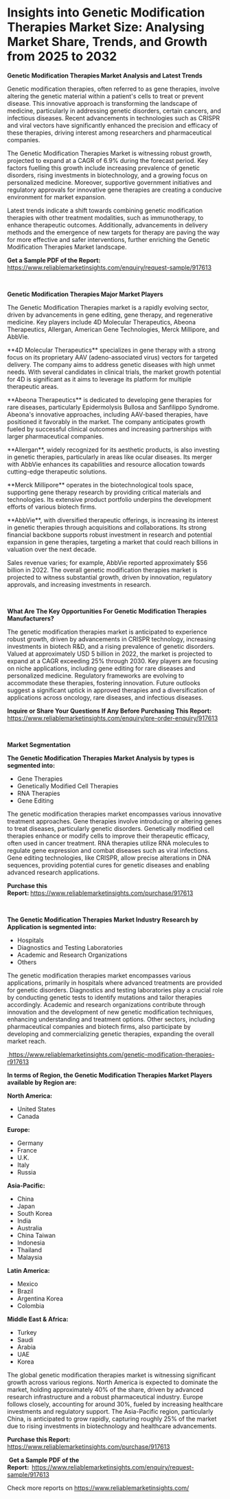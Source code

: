 <p><h1>Insights into Genetic Modification Therapies Market Size: Analysing Market Share, Trends, and Growth from 2025 to 2032</h1></p><p><strong>Genetic Modification Therapies Market Analysis and Latest Trends</strong></p>
<p><p>Genetic modification therapies, often referred to as gene therapies, involve altering the genetic material within a patient's cells to treat or prevent disease. This innovative approach is transforming the landscape of medicine, particularly in addressing genetic disorders, certain cancers, and infectious diseases. Recent advancements in technologies such as CRISPR and viral vectors have significantly enhanced the precision and efficacy of these therapies, driving interest among researchers and pharmaceutical companies.</p><p>The Genetic Modification Therapies Market is witnessing robust growth, projected to expand at a CAGR of 6.9% during the forecast period. Key factors fuelling this growth include increasing prevalence of genetic disorders, rising investments in biotechnology, and a growing focus on personalized medicine. Moreover, supportive government initiatives and regulatory approvals for innovative gene therapies are creating a conducive environment for market expansion.</p><p>Latest trends indicate a shift towards combining genetic modification therapies with other treatment modalities, such as immunotherapy, to enhance therapeutic outcomes. Additionally, advancements in delivery methods and the emergence of new targets for therapy are paving the way for more effective and safer interventions, further enriching the Genetic Modification Therapies Market landscape.</p></p>
<p><strong>Get a Sample PDF of the Report:&nbsp;</strong> <a href="https://www.reliablemarketinsights.com/enquiry/request-sample/917613?utm_campaign=2475&utm_medium=2&utm_source=Github&utm_content=ia&utm_term=07032025&utm_id=genetic-modification-therapies">https://www.reliablemarketinsights.com/enquiry/request-sample/917613</a></p>
<p>&nbsp;</p>
<p><strong>Genetic Modification Therapies Major Market Players</strong></p>
<p><p>The Genetic Modification Therapies market is a rapidly evolving sector, driven by advancements in gene editing, gene therapy, and regenerative medicine. Key players include 4D Molecular Therapeutics, Abeona Therapeutics, Allergan, American Gene Technologies, Merck Millipore, and AbbVie.</p><p>**4D Molecular Therapeutics** specializes in gene therapy with a strong focus on its proprietary AAV (adeno-associated virus) vectors for targeted delivery. The company aims to address genetic diseases with high unmet needs. With several candidates in clinical trials, the market growth potential for 4D is significant as it aims to leverage its platform for multiple therapeutic areas.</p><p>**Abeona Therapeutics** is dedicated to developing gene therapies for rare diseases, particularly Epidermolysis Bullosa and Sanfilippo Syndrome. Abeona's innovative approaches, including AAV-based therapies, have positioned it favorably in the market. The company anticipates growth fueled by successful clinical outcomes and increasing partnerships with larger pharmaceutical companies.</p><p>**Allergan**, widely recognized for its aesthetic products, is also investing in genetic therapies, particularly in areas like ocular diseases. Its merger with AbbVie enhances its capabilities and resource allocation towards cutting-edge therapeutic solutions.</p><p>**Merck Millipore** operates in the biotechnological tools space, supporting gene therapy research by providing critical materials and technologies. Its extensive product portfolio underpins the development efforts of various biotech firms.</p><p>**AbbVie**, with diversified therapeutic offerings, is increasing its interest in genetic therapies through acquisitions and collaborations. Its strong financial backbone supports robust investment in research and potential expansion in gene therapies, targeting a market that could reach billions in valuation over the next decade.</p><p>Sales revenue varies; for example, AbbVie reported approximately $56 billion in 2022. The overall genetic modification therapies market is projected to witness substantial growth, driven by innovation, regulatory approvals, and increasing investments in research.</p></p>
<p>&nbsp;</p>
<p><strong>What Are The Key Opportunities For Genetic Modification Therapies Manufacturers?</strong></p>
<p><p>The genetic modification therapies market is anticipated to experience robust growth, driven by advancements in CRISPR technology, increasing investments in biotech R&D, and a rising prevalence of genetic disorders. Valued at approximately USD 5 billion in 2022, the market is projected to expand at a CAGR exceeding 25% through 2030. Key players are focusing on niche applications, including gene editing for rare diseases and personalized medicine. Regulatory frameworks are evolving to accommodate these therapies, fostering innovation. Future outlooks suggest a significant uptick in approved therapies and a diversification of applications across oncology, rare diseases, and infectious diseases.</p></p>
<p><strong>Inquire or Share Your Questions If Any Before Purchasing This Report:</strong> <a href="https://www.reliablemarketinsights.com/enquiry/pre-order-enquiry/917613?utm_campaign=2475&utm_medium=2&utm_source=Github&utm_content=ia&utm_term=07032025&utm_id=genetic-modification-therapies">https://www.reliablemarketinsights.com/enquiry/pre-order-enquiry/917613</a></p>
<p>&nbsp;</p>
<p><strong>Market Segmentation</strong></p>
<p><strong>The Genetic Modification Therapies Market Analysis by types is segmented into:</strong></p>
<p><ul><li>Gene Therapies</li><li>Genetically Modified Cell Therapies</li><li>RNA Therapies</li><li>Gene Editing</li></ul></p>
<p><p>The genetic modification therapies market encompasses various innovative treatment approaches. Gene therapies involve introducing or altering genes to treat diseases, particularly genetic disorders. Genetically modified cell therapies enhance or modify cells to improve their therapeutic efficacy, often used in cancer treatment. RNA therapies utilize RNA molecules to regulate gene expression and combat diseases such as viral infections. Gene editing technologies, like CRISPR, allow precise alterations in DNA sequences, providing potential cures for genetic diseases and enabling advanced research applications.</p></p>
<p><strong>Purchase this Report:&nbsp;</strong><a href="https://www.reliablemarketinsights.com/purchase/917613?utm_campaign=2475&utm_medium=2&utm_source=Github&utm_content=ia&utm_term=07032025&utm_id=genetic-modification-therapies">https://www.reliablemarketinsights.com/purchase/917613</a></p>
<p>&nbsp;</p>
<p><strong>The Genetic Modification Therapies Market Industry Research by Application is segmented into:</strong></p>
<p><ul><li>Hospitals</li><li>Diagnostics and Testing Laboratories</li><li>Academic and Research Organizations</li><li>Others</li></ul></p>
<p><p>The genetic modification therapies market encompasses various applications, primarily in hospitals where advanced treatments are provided for genetic disorders. Diagnostics and testing laboratories play a crucial role by conducting genetic tests to identify mutations and tailor therapies accordingly. Academic and research organizations contribute through innovation and the development of new genetic modification techniques, enhancing understanding and treatment options. Other sectors, including pharmaceutical companies and biotech firms, also participate by developing and commercializing genetic therapies, expanding the overall market reach.</p></p>
<p><a href="https://www.reliablemarketinsights.com/genetic-modification-therapies-r917613?utm_campaign=2475&utm_medium=2&utm_source=Github&utm_content=ia&utm_term=07032025&utm_id=genetic-modification-therapies">&nbsp;https://www.reliablemarketinsights.com/genetic-modification-therapies-r917613</a></p>
<p><strong>In terms of Region, the Genetic Modification Therapies Market Players available by Region are:</strong></p>
<p>
    <p> <strong> North America: </strong>
        <ul>
            <li>United States</li>
            <li>Canada</li>
        </ul>
        </p> 
    <p> <strong> Europe: </strong>
        <ul>
            <li>Germany</li>
            <li>France</li>
            <li>U.K.</li>
            <li>Italy</li>
            <li>Russia</li>
        </ul>
        </p> 
    <p> <strong> Asia-Pacific: </strong>
        <ul>
            <li>China</li>
            <li>Japan</li>
            <li>South Korea</li>
            <li>India</li>
            <li>Australia</li>
            <li>China Taiwan</li>
            <li>Indonesia</li>
            <li>Thailand</li>
            <li>Malaysia</li>
        </ul>
        </p> 
    <p> <strong> Latin America: </strong>
        <ul>
            <li>Mexico</li>
            <li>Brazil</li>
            <li>Argentina Korea</li>
            <li>Colombia</li>
        </ul>
        </p> 
    <p> <strong> Middle East & Africa: </strong>
        <ul>
            <li>Turkey</li>
            <li>Saudi</li>
            <li>Arabia</li>
            <li>UAE</li>
            <li>Korea</li>
        </ul>
    </p>
    </p>
<p><p>The global genetic modification therapies market is witnessing significant growth across various regions. North America is expected to dominate the market, holding approximately 40% of the share, driven by advanced research infrastructure and a robust pharmaceutical industry. Europe follows closely, accounting for around 30%, fueled by increasing healthcare investments and regulatory support. The Asia-Pacific region, particularly China, is anticipated to grow rapidly, capturing roughly 25% of the market due to rising investments in biotechnology and healthcare advancements.</p></p>
<p><strong>Purchase this Report: </strong><a href="https://www.reliablemarketinsights.com/purchase/917613?utm_campaign=2475&utm_medium=2&utm_source=Github&utm_content=ia&utm_term=07032025&utm_id=genetic-modification-therapies">https://www.reliablemarketinsights.com/purchase/917613</a></p>
<p>&nbsp;<strong>Get a Sample PDF of the Report:&nbsp;&nbsp;</strong><a href="https://www.reliablemarketinsights.com/enquiry/request-sample/917613?utm_campaign=2475&utm_medium=2&utm_source=Github&utm_content=ia&utm_term=07032025&utm_id=genetic-modification-therapies">https://www.reliablemarketinsights.com/enquiry/request-sample/917613</a></p>
<p><strong></strong></p>
<p>Check more reports on <a href="https://www.reliablemarketinsights.com/?utm_campaign=2475&utm_medium=2&utm_source=Github&utm_content=ia&utm_term=07032025&utm_id=genetic-modification-therapies">https://www.reliablemarketinsights.com/</a></p>